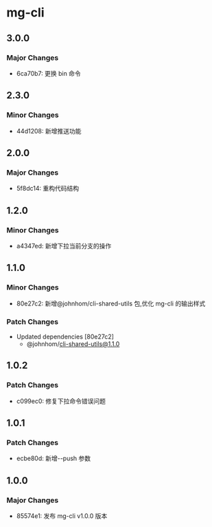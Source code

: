 # mg-cli

## 3.0.0

### Major Changes

- 6ca70b7: 更换 bin 命令

## 2.3.0

### Minor Changes

- 44d1208: 新增推送功能

## 2.0.0

### Major Changes

- 5f8dc14: 重构代码结构

## 1.2.0

### Minor Changes

- a4347ed: 新增下拉当前分支的操作

## 1.1.0

### Minor Changes

- 80e27c2: 新增@johnhom/cli-shared-utils 包,优化 mg-cli 的输出样式

### Patch Changes

- Updated dependencies [80e27c2]
  - @johnhom/cli-shared-utils@1.1.0

## 1.0.2

### Patch Changes

- c099ec0: 修复下拉命令错误问题

## 1.0.1

### Patch Changes

- ecbe80d: 新增--push 参数

## 1.0.0

### Major Changes

- 85574e1: 发布 mg-cli v1.0.0 版本
